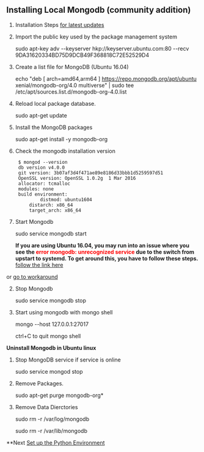 ## Installing Local Mongodb (community addition)

1. Installation Steps [for latest updates](https://docs.mongodb.com/manual/tutorial/install-mongodb-on-ubuntu/)

1. Import the public key used by the package management system

	sudo apt-key adv --keyserver hkp://keyserver.ubuntu.com:80 --recv 9DA31620334BD75D9DCB49F368818C72E52529D4
	
1. Create a list file for MongoDB (Ubuntu 16.04)

	echo "deb [ arch=amd64,arm64 ] https://repo.mongodb.org/apt/ubuntu xenial/mongodb-org/4.0 multiverse" | sudo tee /etc/apt/sources.list.d/mongodb-org-4.0.list
	
1. Reload local package database.
	
	sudo apt-get update
	
1. Install the MongoDB packages
	
	sudo apt-get install -y mongodb-org
	
1. Check the mongodb installation version

		$ mongod --version	
		db version v4.0.0
		git version: 3b07af3d4f471ae89e8186d33bbb1d5259597d51
		OpenSSL version: OpenSSL 1.0.2g  1 Mar 2016
		allocator: tcmalloc
		modules: none
		build environment:
	    		distmod: ubuntu1604
	    	distarch: x86_64
	    	target_arch: x86_64
	
1. Start Mongodb 
	
	sudo service mongodb start
	
	**If you are using Ubuntu 16.04, you may run into an issue where you see the <font color="red">error mongodb: unrecognized service</font> due to the switch from upstart to systemd. To get around this, you have to follow these steps.** [follow the link here](https://www.techrepublic.com/article/how-to-install-mongodb-community-edition-on-ubuntu-linux/)
	
or 
[go to workaround](mongodb-install-workaround.md)
 
	
2. Stop Mongodb
	
	sudo service mongodb stop
	
3. Start using mongodb with mongo shell
	
	mongo --host 127.0.0.1:27017
	
  	ctrl+C to quit mongo shell
	
**Uninstall Mongodb in Ubuntu linux**

1.	Stop MongoDB service if service is online
	
	sudo service mongod stop
	
2. Remove Packages.
	
	sudo apt-get purge mongodb-org*
	
3. Remove Data Dierctories

	sudo rm -r /var/log/mongodb
	
	sudo rm -r /var/lib/mongodb
	
**Next [Set up the Python Environment](02-Environment.md)
